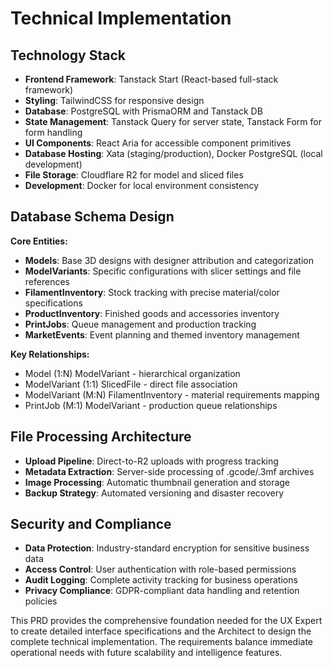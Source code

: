 # Technical Implementation

## Technology Stack
- **Frontend Framework**: Tanstack Start (React-based full-stack framework)  
- **Styling**: TailwindCSS for responsive design
- **Database**: PostgreSQL with PrismaORM and Tanstack DB
- **State Management**: Tanstack Query for server state, Tanstack Form for form handling
- **UI Components**: React Aria for accessible component primitives
- **Database Hosting**: Xata (staging/production), Docker PostgreSQL (local development)
- **File Storage**: Cloudflare R2 for model and sliced files
- **Development**: Docker for local environment consistency

## Database Schema Design

**Core Entities:**
- **Models**: Base 3D designs with designer attribution and categorization
- **ModelVariants**: Specific configurations with slicer settings and file references  
- **FilamentInventory**: Stock tracking with precise material/color specifications
- **ProductInventory**: Finished goods and accessories inventory
- **PrintJobs**: Queue management and production tracking
- **MarketEvents**: Event planning and themed inventory management

**Key Relationships:**
- Model (1:N) ModelVariant - hierarchical organization
- ModelVariant (1:1) SlicedFile - direct file association
- ModelVariant (M:N) FilamentInventory - material requirements mapping
- PrintJob (M:1) ModelVariant - production queue relationships

## File Processing Architecture
- **Upload Pipeline**: Direct-to-R2 uploads with progress tracking
- **Metadata Extraction**: Server-side processing of .gcode/.3mf archives
- **Image Processing**: Automatic thumbnail generation and storage
- **Backup Strategy**: Automated versioning and disaster recovery

## Security and Compliance
- **Data Protection**: Industry-standard encryption for sensitive business data
- **Access Control**: User authentication with role-based permissions  
- **Audit Logging**: Complete activity tracking for business operations
- **Privacy Compliance**: GDPR-compliant data handling and retention policies

This PRD provides the comprehensive foundation needed for the UX Expert to create detailed interface specifications and the Architect to design the complete technical implementation. The requirements balance immediate operational needs with future scalability and intelligence features.
